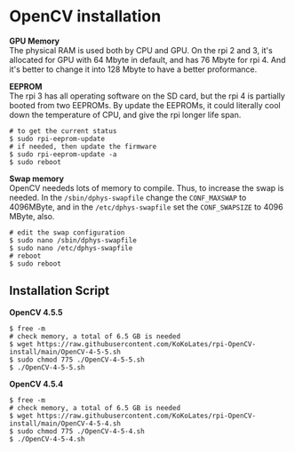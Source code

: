 # OpenCV installation

**GPU Memory** <br>
The physical RAM is used both by CPU and GPU. On the rpi 2 and 3, it's allocated for GPU with 64 Mbyte in default, and has 76 Mbyte for rpi 4. And it's better to change it into 128 Mbyte to have a better proformance.

**EEPROM** <br>
The rpi 3 has all operating software on the SD card, but the rpi 4 is partially booted from two EEPROMs. By update the EEPROMs, it could literally cool down the temperature of CPU, and give the rpi longer life span.
```shell
# to get the current status
$ sudo rpi-eeprom-update
# if needed, then update the firmware
$ sudo rpi-eeprom-update -a
$ sudo reboot
```

**Swap memory** <br>
OpenCV neededs lots of memory to compile. Thus, to increase the swap is needed. In the `/sbin/dphys-swapfile` change the `CONF_MAXSWAP` to 4096MByte, and in the `/etc/dphys-swapfile` set the `CONF_SWAPSIZE` to 4096 MByte, also.
```shell
# edit the swap configuration
$ sudo nano /sbin/dphys-swapfile
$ sudo nano /etc/dphys-swapfile
# reboot
$ sudo reboot
```

## Installation Script

**OpenCV 4.5.5**
```shell
$ free -m
# check memory, a total of 6.5 GB is needed
$ wget https://raw.githubusercontent.com/KoKoLates/rpi-OpenCV-install/main/OpenCV-4-5-5.sh
$ sudo chmod 775 ./OpenCV-4-5-5.sh
$ ./OpenCV-4-5-5.sh
```

**OpenCV 4.5.4**
```shell
$ free -m
# check memory, a total of 6.5 GB is needed
$ wget https://raw.githubusercontent.com/KoKoLates/rpi-OpenCV-install/main/OpenCV-4-5-4.sh
$ sudo chmod 775 ./OpenCV-4-5-4.sh
$ ./OpenCV-4-5-4.sh
```
